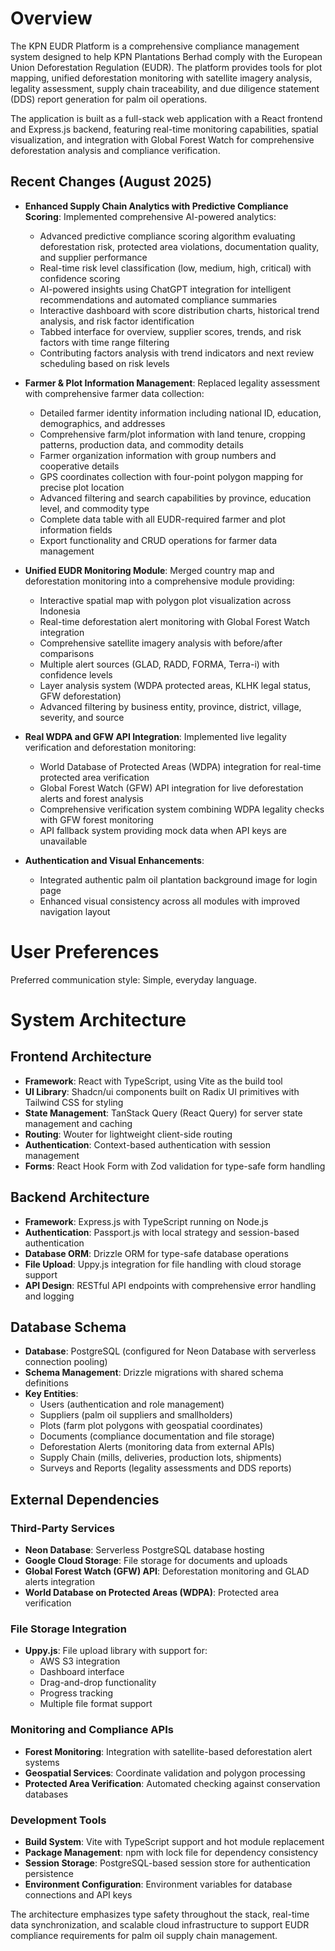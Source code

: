 # Overview

The KPN EUDR Platform is a comprehensive compliance management system designed to help KPN Plantations Berhad comply with the European Union Deforestation Regulation (EUDR). The platform provides tools for plot mapping, unified deforestation monitoring with satellite imagery analysis, legality assessment, supply chain traceability, and due diligence statement (DDS) report generation for palm oil operations.

The application is built as a full-stack web application with a React frontend and Express.js backend, featuring real-time monitoring capabilities, spatial visualization, and integration with Global Forest Watch for comprehensive deforestation analysis and compliance verification.

## Recent Changes (August 2025)
- **Enhanced Supply Chain Analytics with Predictive Compliance Scoring**: Implemented comprehensive AI-powered analytics:
  - Advanced predictive compliance scoring algorithm evaluating deforestation risk, protected area violations, documentation quality, and supplier performance
  - Real-time risk level classification (low, medium, high, critical) with confidence scoring
  - AI-powered insights using ChatGPT integration for intelligent recommendations and automated compliance summaries
  - Interactive dashboard with score distribution charts, historical trend analysis, and risk factor identification
  - Tabbed interface for overview, supplier scores, trends, and risk factors with time range filtering
  - Contributing factors analysis with trend indicators and next review scheduling based on risk levels

- **Farmer & Plot Information Management**: Replaced legality assessment with comprehensive farmer data collection:
  - Detailed farmer identity information including national ID, education, demographics, and addresses
  - Comprehensive farm/plot information with land tenure, cropping patterns, production data, and commodity details
  - Farmer organization information with group numbers and cooperative details
  - GPS coordinates collection with four-point polygon mapping for precise plot location
  - Advanced filtering and search capabilities by province, education level, and commodity type
  - Complete data table with all EUDR-required farmer and plot information fields
  - Export functionality and CRUD operations for farmer data management

- **Unified EUDR Monitoring Module**: Merged country map and deforestation monitoring into a comprehensive module providing:
  - Interactive spatial map with polygon plot visualization across Indonesia
  - Real-time deforestation alert monitoring with Global Forest Watch integration
  - Comprehensive satellite imagery analysis with before/after comparisons
  - Multiple alert sources (GLAD, RADD, FORMA, Terra-i) with confidence levels
  - Layer analysis system (WDPA protected areas, KLHK legal status, GFW deforestation)
  - Advanced filtering by business entity, province, district, village, severity, and source

- **Real WDPA and GFW API Integration**: Implemented live legality verification and deforestation monitoring:
  - World Database of Protected Areas (WDPA) integration for real-time protected area verification
  - Global Forest Watch (GFW) API integration for live deforestation alerts and forest analysis
  - Comprehensive verification system combining WDPA legality checks with GFW forest monitoring
  - API fallback system providing mock data when API keys are unavailable

- **Authentication and Visual Enhancements**: 
  - Integrated authentic palm oil plantation background image for login page
  - Enhanced visual consistency across all modules with improved navigation layout

# User Preferences

Preferred communication style: Simple, everyday language.

# System Architecture

## Frontend Architecture
- **Framework**: React with TypeScript, using Vite as the build tool
- **UI Library**: Shadcn/ui components built on Radix UI primitives with Tailwind CSS for styling
- **State Management**: TanStack Query (React Query) for server state management and caching
- **Routing**: Wouter for lightweight client-side routing
- **Authentication**: Context-based authentication with session management
- **Forms**: React Hook Form with Zod validation for type-safe form handling

## Backend Architecture
- **Framework**: Express.js with TypeScript running on Node.js
- **Authentication**: Passport.js with local strategy and session-based authentication
- **Database ORM**: Drizzle ORM for type-safe database operations
- **File Upload**: Uppy.js integration for file handling with cloud storage support
- **API Design**: RESTful API endpoints with comprehensive error handling and logging

## Database Schema
- **Database**: PostgreSQL (configured for Neon Database with serverless connection pooling)
- **Schema Management**: Drizzle migrations with shared schema definitions
- **Key Entities**:
  - Users (authentication and role management)
  - Suppliers (palm oil suppliers and smallholders)
  - Plots (farm plot polygons with geospatial coordinates)
  - Documents (compliance documentation and file storage)
  - Deforestation Alerts (monitoring data from external APIs)
  - Supply Chain (mills, deliveries, production lots, shipments)
  - Surveys and Reports (legality assessments and DDS reports)

## External Dependencies

### Third-Party Services
- **Neon Database**: Serverless PostgreSQL database hosting
- **Google Cloud Storage**: File storage for documents and uploads
- **Global Forest Watch (GFW) API**: Deforestation monitoring and GLAD alerts integration
- **World Database on Protected Areas (WDPA)**: Protected area verification

### File Storage Integration
- **Uppy.js**: File upload library with support for:
  - AWS S3 integration
  - Dashboard interface
  - Drag-and-drop functionality
  - Progress tracking
  - Multiple file format support

### Monitoring and Compliance APIs
- **Forest Monitoring**: Integration with satellite-based deforestation alert systems
- **Geospatial Services**: Coordinate validation and polygon processing
- **Protected Area Verification**: Automated checking against conservation databases

### Development Tools
- **Build System**: Vite with TypeScript support and hot module replacement
- **Package Management**: npm with lock file for dependency consistency
- **Session Storage**: PostgreSQL-based session store for authentication persistence
- **Environment Configuration**: Environment variables for database connections and API keys

The architecture emphasizes type safety throughout the stack, real-time data synchronization, and scalable cloud infrastructure to support EUDR compliance requirements for palm oil supply chain management.